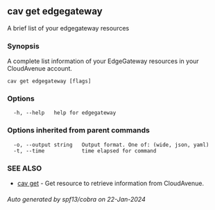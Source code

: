 ## cav get edgegateway

A brief list of your edgegateway resources

### Synopsis

A complete list information of your EdgeGateway resources in your CloudAvenue account.

```
cav get edgegateway [flags]
```

### Options

```
  -h, --help   help for edgegateway
```

### Options inherited from parent commands

```
  -o, --output string   Output format. One of: (wide, json, yaml)
  -t, --time            time elapsed for command
```

### SEE ALSO

* [cav get](cav_get.md)	 - Get resource to retrieve information from CloudAvenue.

###### Auto generated by spf13/cobra on 22-Jan-2024
